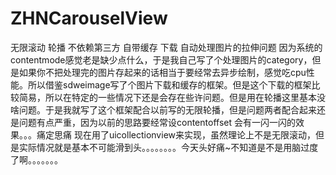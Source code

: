 # ZHNCarouselView
无限滚动 轮播 不依赖第三方 自带缓存 下载 自动处理图片的拉伸问题 因为系统的contentmode感觉老是缺少点什么，于是我自己写了个处理图片的category，但是如果你不把处理完的图片存起来的话相当于要经常去异步绘制，感觉吃cpu性能。所以借鉴sdweimage写了个图片下载和缓存的框架。但是这个下载的框架比较简易，所以在特定的一些情况下还是会存在些许问题。但是用在轮播这里基本没啥问题。于是我就写了这个框架配合以前写的无限轮播，但是问题两者配合起来还是问题有点严重，因为以前的思路要经常设contentoffset 会有一闪一闪的效果。。。痛定思痛 现在用了uicollectionview来实现，虽然理论上不是无限滚动，但是实际情况就是基本不可能滑到头。。。。。。。。今天头好痛~不知道是不是用脑过度了啊。。。。。。。


